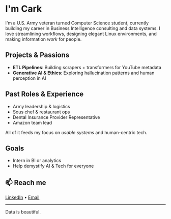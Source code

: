 # I'm Cark

I'm a U.S. Army veteran turned Computer Science student, currently building my career in Business Intelligence consulting and data systems. I love streamlining workflows, designing elegant Linux environments, and making information *work* for people.

## Projects & Passions
- **ETL Pipelines**: Building scrapers + transformers for YouTube metadata
- **Generative AI & Ethics**: Exploring hallucination patterns and human perception in AI

## Past Roles & Experience
- Army leadership & logistics
- Sous chef & restaurant ops
- Dental Insurance Provider Representative
- Amazon team lead

All of it feeds my focus on *usable systems* and human-centric tech.

## Goals
- Intern in BI or analytics
- Help demystify AI & Tech for everyone

## 📫 Reach me
[LinkedIn](https://www.linkedin.com/in/carl-rowland-5b441b66/) • [Email](mailto:cark.rowland@outlook.com)

---

Data is beautiful.

